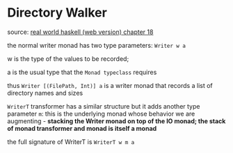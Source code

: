 # Directory Walker

source: [real world haskell (web version) chapter 18](http://book.realworldhaskell.org/read/monad-transformers.html)

the normal writer monad has two type parameters: `Writer w a`

w is the type of the values to be recorded;

a is the usual type that the `Monad typeclass` requires

thus `Writer [(FilePath, Int)] a` is a writer monad that records
a list of directory names and sizes

`WriterT` transformer has a similar structure but it adds another
type parameter `m`: this is the underlying monad whose behavior
we are augmenting - **stacking the Writer monad on top of the IO monad;
the stack of monad transformer and monad is itself a monad**

the full signature of WriterT is `WriterT w m a`
